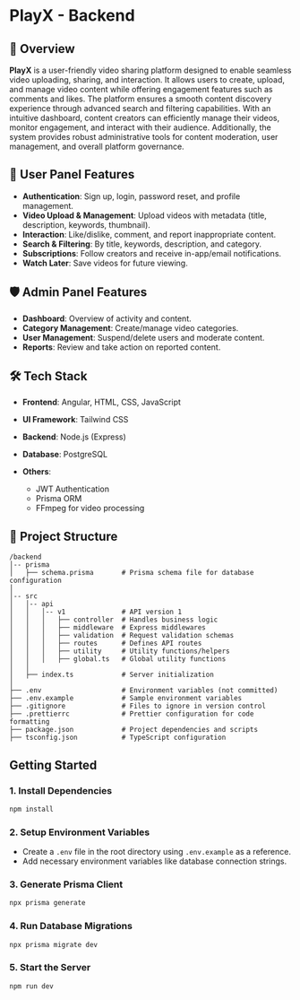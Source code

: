 # PlayX - Backend

## 📖 Overview

**PlayX** is a user-friendly video sharing platform designed to enable seamless video uploading, sharing, and interaction. It allows users to create, upload, and manage video content while offering engagement features such as comments and likes. The platform ensures a smooth content discovery experience through advanced search and filtering capabilities. With an intuitive dashboard, content creators can efficiently manage their videos, monitor engagement, and interact with their audience. Additionally, the system provides robust administrative tools for content moderation, user management, and overall platform governance.

## 👤 User Panel Features

- **Authentication**: Sign up, login, password reset, and profile management.
- **Video Upload & Management**: Upload videos with metadata (title, description, keywords, thumbnail).
- **Interaction**: Like/dislike, comment, and report inappropriate content.
- **Search & Filtering**: By title, keywords, description, and category.
- **Subscriptions**: Follow creators and receive in-app/email notifications.
- **Watch Later**: Save videos for future viewing.

## 🛡 Admin Panel Features

- **Dashboard**: Overview of activity and content.
- **Category Management**: Create/manage video categories.
- **User Management**: Suspend/delete users and moderate content.
- **Reports**: Review and take action on reported content.

## 🛠 Tech Stack

- **Frontend**: Angular, HTML, CSS, JavaScript
- **UI Framework**: Tailwind CSS
- **Backend**: Node.js (Express)
- **Database**: PostgreSQL
- **Others**:

  - JWT Authentication
  - Prisma ORM
  - FFmpeg for video processing

## 📂 Project Structure

```
/backend
│-- prisma
│   ├── schema.prisma       # Prisma schema file for database configuration
│
│-- src
│   │-- api
│   │   │-- v1              # API version 1
│   │   │   ├── controller  # Handles business logic
│   │   │   ├── middleware  # Express middlewares
│   │   │   ├── validation  # Request validation schemas
│   │   │   ├── routes      # Defines API routes
│   │   │   ├── utility     # Utility functions/helpers
│   │   │   ├── global.ts   # Global utility functions
│   │
│   ├── index.ts            # Server initialization
│
├── .env                    # Environment variables (not committed)
├── .env.example            # Sample environment variables
├── .gitignore              # Files to ignore in version control
├── .prettierrc             # Prettier configuration for code formatting
├── package.json            # Project dependencies and scripts
├── tsconfig.json           # TypeScript configuration
```

## Getting Started

### 1. Install Dependencies

```sh
npm install
```

### 2. Setup Environment Variables

- Create a `.env` file in the root directory using `.env.example` as a reference.
- Add necessary environment variables like database connection strings.

### 3. Generate Prisma Client

```sh
npx prisma generate
```

### 4. Run Database Migrations

```sh
npx prisma migrate dev
```

### 5. Start the Server

```sh
npm run dev
```
